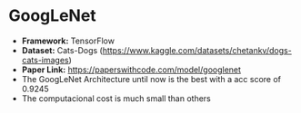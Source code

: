# GoogLeNet

- **Framework:** TensorFlow
- **Dataset:** Cats-Dogs (https://www.kaggle.com/datasets/chetankv/dogs-cats-images)
- **Paper Link:** https://paperswithcode.com/model/googlenet
- The GoogLeNet Architecture until now is the best with a acc score of 0.9245
- The computacional cost is much small than others